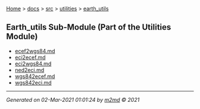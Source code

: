 [Home](../../../index.md) > [docs](../../../docs_index.md) > [src](../../src_index.md) > [utilities](../utilities_index.md) > [earth_utils](earth_utils_index.md)  

## Earth_utils Sub-Module (Part of the Utilities Module)

- [ecef2wgs84.md](ecef2wgs84.md)
- [eci2ecef.md](eci2ecef.md)
- [eci2wgs84.md](eci2wgs84.md)
- [ned2eci.md](ned2eci.md)
- [wgs842ecef.md](wgs842ecef.md)
- [wgs842eci.md](wgs842eci.md)

***

*Generated on 02-Mar-2021 01:01:24 by [m2md](https://github.com/crgnam-research/m2md) © 2021*